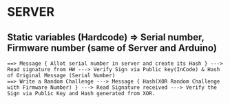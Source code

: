 # SERVER

## Static variables (Hardcode) => Serial number, Firmware number (same of Server and Arduino)

```
==> Message { Allot serial number in server and create its Hash } ---> Read signature from HW ---> Verify Sign via Public key(InCode) & Hash of Original Message (Serial Number)
==> Write a Random Challenge ---> Message { Hash(XOR Random Challenge with Firmware Number) } ---> Read Signature received ---> Verify the Sign via Public Key and Hash generated from XOR.
```
